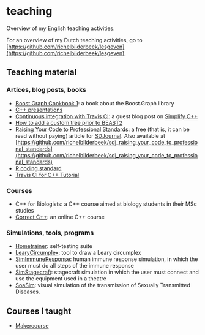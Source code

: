 # teaching

Overview of my English teaching activities.

For an overview of my Dutch teaching activities, 
go to [https://github.com/richelbilderbeek/lesgeven](https://github.com/richelbilderbeek/lesgeven).

## Teaching material

### Artices, blog posts, books

 * [Boost Graph Cookbook 1](https://github.com/richelbilderbeek/boost_graph_cookbook_1): a
   book about the Boost.Graph library
 * [C++ presentations](https://github.com/richelbilderbeek/CppPresentations)
 * [Continuous integration with Travis CI](https://arne-mertz.de/2017/04/continuous-integration-travis-ci):
   a guest blog post on [Simplify C++](https://arne-mertz.de/) 
 * [How to add a custom tree prior to BEAST2](https://github.com/BEAST2-Dev/beast-docs/blob/master/CreateNewTreePrior/CreateNewTreePrior.md)
 * [Raising Your Code to Professional Standards](https://sdjournal.org/raising-code-professional-standards):
   a free (that is, it can be read without paying) article for [SDJournal](https://sdjournal.org).
   Also available at 
   [https://github.com/richelbilderbeek/sdj_raising_your_code_to_professional_standards](https://github.com/richelbilderbeek/sdj_raising_your_code_to_professional_standards)
 * [R coding standard](https://github.com/richelbilderbeek/R-CodingStandard)
 * [Travis CI for C++ Tutorial](https://github.com/richelbilderbeek/travis_cpp_tutorial)

### Courses

 * C++ for Biologists: a C++ course aimed at biology students in their MSc studies
 * [Correct C++](https://github.com/richelbilderbeek/correct_cpp): an online C++ course

### Simulations, tools, programs

 * [Hometrainer](https://github.com/richelbilderbeek/hometrainer): self-testing suite
 * [LearyCircumplex](https://github.com/richelbilderbeek/LearyCircumplex): tool to draw a Leary circumplex
 * [SimImmuneResponse](https://github.com/richelbilderbeek/SimImmuneResponse): human immune response simulation,
   in which the user must do all steps of the immune response
 * [SimStagecraft](https://github.com/richelbilderbeek/SimStagecraft): stagecraft simulation in which the
   user must connect and use the equipment used in a theatre
 * [SoaSim](https://github.com/richelbilderbeek/SoaSim): visual simulation of the transmission
   of Sexually Transmitted Diseases.

## Courses I taught

 * [Makercourse](https://github.com/DIYbioGroningen/Makercourse.git)

